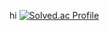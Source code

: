 hi
[![Solved.ac Profile](http://mazassumnida.wtf/api/v2/generate_badge?boj=skagns0824)](https://solved.ac/skagns0824/)
